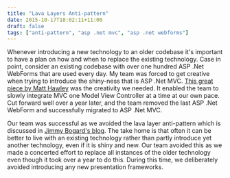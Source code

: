 ```yaml
---
title: "Lava Layers Anti-pattern"
date: 2015-10-17T18:02:11+11:00
draft: false
tags: ["anti-pattern", "asp .net mvc", "asp .net webforms"]
---
```


Whenever introducing a new technology to an older codebase it's important to have a plan on how and when to replace the existing technology. Case in point, consider an existing codebase with over one hundred ASP .Net WebForms that are used every day. My team was forced to get creative when trying to introduce the shiny-ness that is ASP .Net MVC. [This great piece by Matt Hawley](http://www.eworldui.net/blog/post/2011/01/07/Using-Razor-Pages-with-WebForms-Master-Pages.aspx) was the creativity we needed.  It enabled the team to slowly integrate MVC one Model View Controller at a time at our own pace. Cut forward well over a year later, and the team removed the last ASP .Net WebForm and successfully migrated to ASP .Net MVC.

Our team was successful as we avoided the lava layer anti-pattern which is discussed in [Jimmy Bogard's blog](https://lostechies.com/jimmybogard/2015/01/15/combating-the-lava-layer-anti-pattern-with-rolling-refactoring/). The take home is that often it can be better to live with an existing technology rather than partly introduce yet another technology, even if it is shiny and new. Our team avoided this as we made a concerted effort to replace all instances of the older technology even though it took over a year to do this.  During this time, we deliberately avoided introducing any new presentation frameworks.
